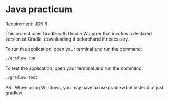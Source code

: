 # Java practicum

Requirement: JDK 8

This project uses Gradle with Gradle Wrapper that invokes a declared version of Gradle, downloading it beforehand if necessary.

To run the application, open your terminal and run the command:
```sh
./gradlew run
```

To test the application, open your terminal and run the command:

```sh
./gradlew test
```

PS.: When using Windows, you may have to use gradlew.bat instead of just gradlew.
